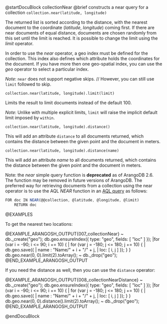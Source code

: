 
@startDocuBlock collectionNear
@brief constructs a near query for a collection
`collection.near(latitude, longitude)`

The returned list is sorted according to the distance, with the nearest
document to the coordinate (*latitude*, *longitude*) coming first.
If there are near documents of equal distance, documents are chosen randomly
from this set until the limit is reached. It is possible to change the limit
using the *limit* operator.

In order to use the *near* operator, a geo index must be defined for the
collection. This index also defines which attribute holds the coordinates
for the document.  If you have more then one geo-spatial index, you can use
the *geo* operator to select a particular index.

*Note*: `near` does not support negative skips.
//     However, you can still use `limit` followed to skip.

`collection.near(latitude, longitude).limit(limit)`

Limits the result to limit documents instead of the default 100.

*Note*: Unlike with multiple explicit limits, `limit` will raise
the implicit default limit imposed by `within`.

`collection.near(latitude, longitude).distance()`

This will add an attribute `distance` to all documents returned, which
contains the distance between the given point and the document in meters.

`collection.near(latitude, longitude).distance(name)`

This will add an attribute *name* to all documents returned, which
contains the distance between the given point and the document in meters.

Note: the *near* simple query function is **deprecated** as of ArangoDB 2.6. 
The function may be removed in future versions of ArangoDB. The preferred
way for retrieving documents from a collection using the near operator is
to use the AQL *NEAR* function in an [AQL query](../../AQL/Functions/Geo.html) as follows: 

```js
FOR doc IN NEAR(@@collection, @latitude, @longitude, @limit) 
    RETURN doc
```

@EXAMPLES

To get the nearest two locations:

@EXAMPLE_ARANGOSH_OUTPUT{007_collectionNear}
~ db._create("geo");
  db.geo.ensureIndex({ type: "geo", fields: [ "loc" ] });
  |for (var i = -90;  i <= 90;  i += 10) { 
  |   for (var j = -180; j <= 180; j += 10) {
  |     db.geo.save({
  |        name : "Name/" + i + "/" + j,
  |        loc: [ i, j ] });
  } }
  db.geo.near(0, 0).limit(2).toArray();
~ db._drop("geo");
@END_EXAMPLE_ARANGOSH_OUTPUT

If you need the distance as well, then you can use the `distance`
operator:

@EXAMPLE_ARANGOSH_OUTPUT{008_collectionNearDistance}
~ db._create("geo");
  db.geo.ensureIndex({ type: "geo", fields: [ "loc" ] });
  |for (var i = -90;  i <= 90;  i += 10) {
  |  for (var j = -180; j <= 180; j += 10) {
  |     db.geo.save({
  |         name : "Name/" + i + "/" + j,
  |         loc: [ i, j ] });
  } }
  db.geo.near(0, 0).distance().limit(2).toArray();
~ db._drop("geo");
@END_EXAMPLE_ARANGOSH_OUTPUT

@endDocuBlock

